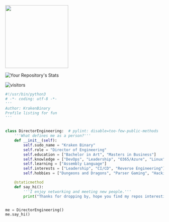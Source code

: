 <img src="https://github.com/krakenbinary.png"  height="200" width="200">

![Your Repository's Stats](https://github-readme-stats.vercel.app/api?username=krakenbinary&show_icons=true)

![visitors](https://visitor-badge.laobi.icu/badge?page_id=krakenbinary.krakenbinary)

```py
#!/usr/bin/python3
# -*- coding: utf-8 -*-
'''
Author: KrakenBinary
Profile listing for fun
'''


class DirectorEngineering:  # pylint: disable=too-few-public-methods
    '''What defines me as a person?'''
    def __init__(self):
        self.sudo_name = "Kraken Binary"
        self.role = "Director of Engineering"
        self.education = ["Bachelor in Art", "Masters in Business"]
        self.knowledge = ["DevOps", "Leadership", "O365/Azure", "Linux"]
        self.learning = ["Assembly Language"]
        self.interests = ["Leadership", "CI/CD", "Reverse Engineering"]
        self.hobbies = ["Dungeons and Dragons", "Parser Gaming", "Hacking CTF"]

    @staticmethod
    def say_hi():
        '''I enjoy networking and meeting new people.'''
        print("Thanks for dropping by, hope you find my repos interesting.")


me = DirectorEngineering()
me.say_hi()

```

